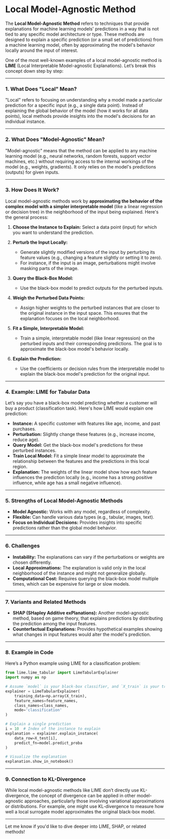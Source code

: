 # Local Model-Agnostic Method
The **Local Model-Agnostic Method** refers to techniques that provide explanations for machine learning models' predictions in a way that is not tied to any specific model architecture or type. These methods are designed to explain a specific prediction (or a small set of predictions) from a machine learning model, often by approximating the model's behavior locally around the input of interest.

One of the most well-known examples of a local model-agnostic method is **LIME** (Local Interpretable Model-agnostic Explanations). Let’s break this concept down step by step:

---

### **1. What Does "Local" Mean?**
"Local" refers to focusing on understanding why a model made a particular prediction for a specific input (e.g., a single data point). Instead of explaining the global behavior of the model (how it works for all data points), local methods provide insights into the model's decisions for an individual instance.

---

### **2. What Does "Model-Agnostic" Mean?**
"Model-agnostic" means that the method can be applied to any machine learning model (e.g., neural networks, random forests, support vector machines, etc.) without requiring access to the internal workings of the model (e.g., weights, gradients). It only relies on the model's predictions (outputs) for given inputs.

---

### **3. How Does It Work?**
Local model-agnostic methods work by **approximating the behavior of the complex model with a simpler interpretable model** (like a linear regression or decision tree) in the neighborhood of the input being explained. Here's the general process:

1. **Choose the Instance to Explain:** Select a data point (input) for which you want to understand the prediction.

2. **Perturb the Input Locally:**
   - Generate slightly modified versions of the input by perturbing its feature values (e.g., changing a feature slightly or setting it to zero).
   - For instance, if the input is an image, perturbations might involve masking parts of the image.

3. **Query the Black-Box Model:**
   - Use the black-box model to predict outputs for the perturbed inputs.

4. **Weigh the Perturbed Data Points:**
   - Assign higher weights to the perturbed instances that are closer to the original instance in the input space. This ensures that the explanation focuses on the local neighborhood.

5. **Fit a Simple, Interpretable Model:**
   - Train a simple, interpretable model (like linear regression) on the perturbed inputs and their corresponding predictions. The goal is to approximate the black-box model's behavior locally.

6. **Explain the Prediction:**
   - Use the coefficients or decision rules from the interpretable model to explain the black-box model's prediction for the original input.

---

### **4. Example: LIME for Tabular Data**
Let’s say you have a black-box model predicting whether a customer will buy a product (classification task). Here's how LIME would explain one prediction:

- **Instance:** A specific customer with features like age, income, and past purchases.
- **Perturbation:** Slightly change these features (e.g., increase income, reduce age).
- **Query Model:** Get the black-box model's predictions for these perturbed instances.
- **Train Local Model:** Fit a simple linear model to approximate the relationship between the features and the predictions in this local region.
- **Explanation:** The weights of the linear model show how each feature influences the prediction locally (e.g., income has a strong positive influence, while age has a small negative influence).

---

### **5. Strengths of Local Model-Agnostic Methods**
- **Model Agnostic:** Works with any model, regardless of complexity.
- **Flexible:** Can handle various data types (e.g., tabular, images, text).
- **Focus on Individual Decisions:** Provides insights into specific predictions rather than the global model behavior.

---

### **6. Challenges**
- **Instability:** The explanations can vary if the perturbations or weights are chosen differently.
- **Local Approximations:** The explanation is valid only in the local neighborhood of the instance and might not generalize globally.
- **Computational Cost:** Requires querying the black-box model multiple times, which can be expensive for large or slow models.

---

### **7. Variants and Related Methods**
- **SHAP (SHapley Additive exPlanations):** Another model-agnostic method, based on game theory, that explains predictions by distributing the prediction among the input features.
- **Counterfactual Explanations:** Provides hypothetical examples showing what changes in input features would alter the model's prediction.

---

### **8. Example in Code**
Here’s a Python example using LIME for a classification problem:

```python
from lime.lime_tabular import LimeTabularExplainer
import numpy as np

# Assume `model` is your black-box classifier, and `X_train` is your training data
explainer = LimeTabularExplainer(
    training_data=np.array(X_train),
    feature_names=feature_names,
    class_names=class_names,
    mode='classification'
)

# Explain a single prediction
i = 10  # Index of the instance to explain
explanation = explainer.explain_instance(
    data_row=X_test[i],
    predict_fn=model.predict_proba
)

# Visualize the explanation
explanation.show_in_notebook()
```

---

### **9. Connection to KL-Divergence**
While local model-agnostic methods like LIME don’t directly use KL-divergence, the concept of divergence can be applied in other model-agnostic approaches, particularly those involving variational approximations or distributions. For example, one might use KL-divergence to measure how well a local surrogate model approximates the original black-box model.

---

Let me know if you'd like to dive deeper into LIME, SHAP, or related methods!